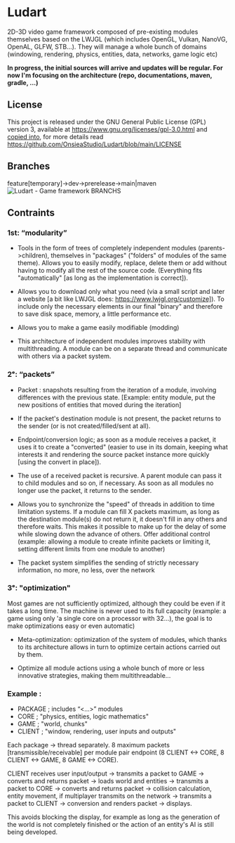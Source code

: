 # Ludart

2D-3D video game framework composed of pre-existing modules themselves based on the LWJGL (which includes OpenGL, Vulkan, NanoVG, OpenAL, GLFW, STB...). They will manage a whole bunch of domains (windowing, rendering, physics, entities, data, networks, game logic etc)

**In progress, the initial sources will arrive and updates will be regular. For now I'm focusing on the architecture (repo, documentations, maven, gradle, ...)**

## License

This project is released under the GNU General Public License (GPL) version 3, available at https://www.gnu.org/licenses/gpl-3.0.html and [copied into](https://github.com/OnsieaStudio/Ludart/blob/main/LICENSE), for more details read https://github.com/OnsieaStudio/Ludart/blob/main/LICENSE

## Branches

feature[temporary]->dev->prerelease->main|maven
![Ludart - Game framework BRANCHS](https://github.com/OnsieaStudio/Ludart/assets/30376290/7746385b-c7e3-43ee-83aa-bc07f3006ecc)



## Contraints

### 1st: “modularity”
- Tools in the form of trees of completely independent modules (parents->children), themselves in "packages" ("folders" of modules of the same theme). Allows you to easily modify, replace, delete them or add without having to modify all the rest of the source code. (Everything fits "automatically" [as long as the implementation is correct]).

- Allows you to download only what you need (via a small script and later a website [a bit like LWJGL does: https://www.lwjgl.org/customize]). To include only the necessary elements in our final "binary" and therefore to save disk space, memory, a little performance etc.

- Allows you to make a game easily modifiable (modding)

- This architecture of independent modules improves stability with multithreading. A module can be on a separate thread and communicate with others via a packet system.

### 2ᵉ: “packets”
- Packet : snapshots resulting from the iteration of a module, involving differences with the previous state. [Example: entity module, put the new positions of entities that moved during the iteration]

- If the packet's destination module is not present, the packet returns to the sender (or is not created/filled/sent at all).

- Endpoint/conversion logic; as soon as a module receives a packet, it uses it to create a "converted" (easier to use in its domain, keeping what interests it and rendering the source packet instance more quickly [using the convert in place]).

- The use of a received packet is recursive. A parent module can pass it to child modules and so on, if necessary. As soon as all modules no longer use the packet, it returns to the sender.

- Allows you to synchronize the "speed" of threads in addition to time limitation systems. If a module can fill X packets maximum, as long as the destination module(s) do not return it, it doesn't fill in any others and therefore waits. This makes it possible to make up for the delay of some while slowing down the advance of others. Offer additional control (example: allowing a module to create infinite packets or limiting it, setting different limits from one module to another)

- The packet system simplifies the sending of strictly necessary information, no more, no less, over the network

### 3ᵉ: "optimization"
Most games are not sufficiently optimized, although they could be even if it takes a long time. The machine is never used to its full capacity (example: a game using only 'a single core on a processor with 32...), the goal is to make optimizations easy or even automatic)

- Meta-optimization: optimization of the system of modules, which thanks to its architecture allows in turn to optimize certain actions carried out by them.

- Optimize all module actions using a whole bunch of more or less innovative strategies, making them multithreadable...

### Example :
- PACKAGE		; includes “<...>” modules
- CORE			; "physics, entities, logic mathematics"
- GAME			; "world, chunks"
- CLIENT 		; "window, rendering, user inputs and outputs"

Each package -> thread separately.
8 maximum packets [transmissible/receivable] per module pair endpoint (8 CLIENT <-> CORE, 8 CLIENT <-> GAME, 8 GAME <-> CORE).

CLIENT receives user input/output -> transmits a packet to GAME -> converts and returns packet -> loads world and entities -> transmits a packet to CORE -> converts and returns packet -> collision calculation, entity movement, if multiplayer transmits on the network -> transmits a packet to CLIENT -> conversion and renders packet -> displays.

This avoids blocking the display, for example as long as the generation of the world is not completely finished or the action of an entity's AI is still being developed.
